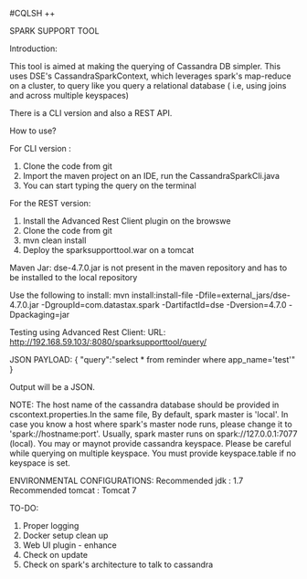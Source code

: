#CQLSH ++

SPARK SUPPORT TOOL

Introduction: 

This tool is aimed at making the querying of Cassandra DB simpler. This uses DSE's CassandraSparkContext, which leverages spark's map-reduce on a cluster, to query like you query a relational database ( i.e, using joins and across multiple keyspaces) 

There is a CLI version and also a REST API. 

How to use? 

For CLI version : 
1. Clone the code from git
2. Import the maven project on an IDE, run the CassandraSparkCli.java
3. You can start typing the query on the terminal

For the REST version: 
1. Install the Advanced Rest Client plugin on the browswe
2. Clone the code from git
3. mvn clean install
4. Deploy the sparksupporttool.war on a tomcat 

Maven Jar:
dse-4.7.0.jar is not present in the maven repository and has to be installed to the local repository

Use the following to install:
mvn install:install-file -Dfile=external_jars/dse-4.7.0.jar -DgroupId=com.datastax.spark -DartifactId=dse -Dversion=4.7.0 -Dpackaging=jar

Testing using Advanced Rest Client:
URL: http://192.168.59.103/:8080/sparksupporttool/query/

JSON PAYLOAD:
{
"query":"select * from reminder where app_name='test'"
}

Output will be a JSON. 

NOTE: 
The host name of the cassandra database should be provided in cscontext.properties.In the same file, By default, spark master is 'local'. In case you know a host where spark's master node runs, please change it to 'spark://hostname:port'. Usually, spark master runs on spark://127.0.0.1:7077 (local). 
You may or maynot provide cassandra keyspace. Please be careful while querying on multiple keyspace. You must provide keyspace.table if no keyspace is set.

ENVIRONMENTAL CONFIGURATIONS:
Recommended jdk : 1.7
Recommended tomcat : Tomcat 7

TO-DO:
1. Proper logging 
2. Docker setup clean up
3. Web UI plugin - enhance
4. Check on update
5. Check on spark's architecture to talk to cassandra
